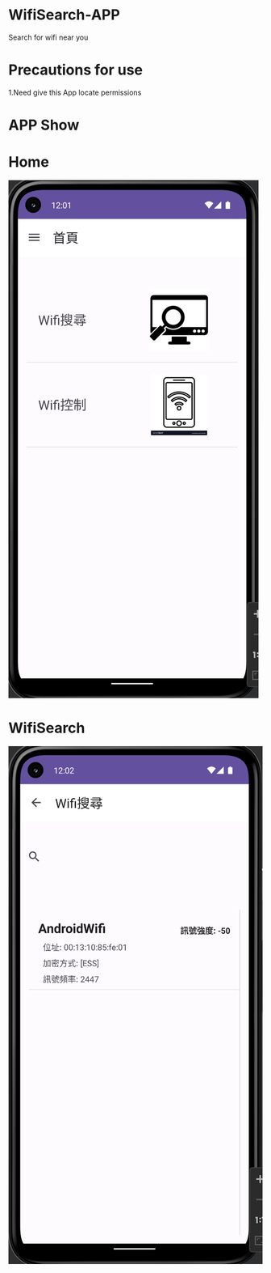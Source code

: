 # WifiSearch-APP
Search for wifi near you

# Precautions for use
1.Need give this App locate permissions

# APP Show
# Home
![alt text](https://github.com/jeson51612/WifiSearch-APP/blob/f2e46a0/Home.png?raw=true)

# WifiSearch
![alt text](https://github.com/jeson51612/WifiSearch-APP/blob/f2e46a0/WifiSearch.png?raw=true)
